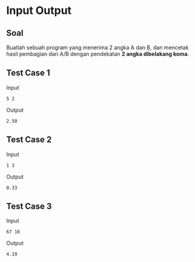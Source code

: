 # Input Output

## Soal

Buatlah sebuah program yang menerima 2 angka A dan B, dan mencetak hasil pembagian dari A/B dengan pendekatan **2 angka dibelakang koma**.

## Test Case 1

Input

```
5 2
```

Output

```
2.50
```

## Test Case 2

Input

```
1 3
```

Output

```
0.33
```

## Test Case 3

Input

```
67 16
```

Output

```
4.19
```